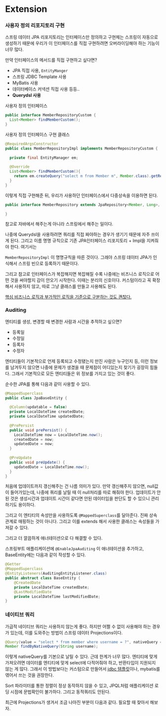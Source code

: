# Extension



### 사용자 정의 리포지토리 구현

스프링 데이터 JPA 리포지토리는 인터페이스만 정의하고 구현체는 스프링이 자동으로 생성하기 때문에 우리가 이 인터페이스를 직접 구현하려면 오버라이딩해야 하는 기능이 너무 많다.

만약 인터페이스의 메서드를 직접 구현하고 싶다면?

- JPA 직접 사용, `EntityManger`
- 스프링 JDBC Template 사용
- MyBatis 사용
- 데이터베이스 커넥션 직접 사용 등등..
- **Querydsl 사용**



사용자 정의 인터페이스

```java
public interface MemberRepositoryCustom {
  List<Member> findMemberCustom();
}
```

사용자 정의 인터페이스 구현 클래스

```java
@RequiredArgsConstructor
public class MemberRepositoryImpl implements MemberRepositoryCustom {
  
  private final EntityManager em;
  
  @Override
  List<Member> findMemberCustom(){
  	return em.createQuery("select m from Member m", Member.class).getResultList();
  }
}
```

이렇게 직접 구현해준 뒤, 우리가 사용하던 인터페이스에서 다중상속을 이용하면 된다.

```java
public interface MemberRepository extends JpaRepository<Member, Long>, MemberRepositoryCustom {
  
}
```

참고로 자바에서 해주는게 아니라 스프링에서 해주는 일이다.

나중에 Querydsl을 사용하려면 쿼리를 직접 짜야하는 경우가 생기기 때문에 자주 쓰이게 된다. 그리고 이름 명명 규칙으로 기존 JPA인터페이스 리포지토리 + Impl을 지켜줘야 한다. 여기서는

`MemberRepositoryImpl` 이 명명규칙을 따른 것이다. 그래야 스프링 데이터 JPA가 인식해서 스프링 빈으로 등록하기 때문이다.

그리고 참고로 인터페이스가 복잡해지면 복잡해질 수록 나중에는 비즈니스 로직으로 어떤 것을 써야할지 감이 안오기 시작한다. 이때는 분리의 신호이다. 커스텀이라고 꼭 확장해서 사용하지 않고, 따로 그냥 클래스를 만들고 사용해도 된다.

<u>핵심 비즈니스 로직과 부가적인 로직을 기준으로 구분하는 것도 괜찮다.</u>



### Auditing

엔티티를 생성, 변경할 때 변경한 사람과 시간을 추적하고 싶으면?

- 등록일
- 수정일
- 등록자
- 수정자

엔티티들이 기본적으로 언제 등록되고 수정됐는지 만진 사람은 누구인지 등, 이런 정보를 남겨두지 않으면 나중에 문제가 생겼을 때 문제점이 어디있는지 찾기가 굉장히 힘들다. 그래서 기본적으로 모든 엔티티들은 위 정보를 가지고 있는 것이 좋다.

순수한 JPA를 통해 다음과 같이 사용할 수 있다.

```java
@MappedSuperclass
public class JpaBaseEntity {
  
  @Column(updatable = false)
  private LocalDateTime createdDate;
  private LocalDateTime updatedDate;
  
  @PrePersist
  public void prePersist() {
    LocalDateTime now = LocalDateTime.now();
    createdDate = now;
    updatedDate = now;
  }
  
  @PreUpdate
  public void preUpdate() {
    updatedDate = LocalDateTime.now();
  }
}
```

처음에 업데이트까지 갱신해주는 건 나름 의미가 있다. 만약 갱신해주지 않으면, null값이 들어가있는데, 나중에 쿼리를 날릴 때 이 null처리를 따로 해줘야 한다. 업데이트가 안된 것은 생성시간과 업데이트 시간이 같다면 안된 데이터임을 판단도 할 수 있으니 관리하기도 용이하다.

그리고 이 엔티티의 속성만을 사용하도록 `@MappedSuperclass`를 달아준다. 진짜 상속관계로 매핑하는 것이 아니다. 그리고 이를 extends 해서 사용한 클래스는 속성들을 가져갈 수 있다.



그리고 더 깔끔하게 애너테이션으로 다 해결할 수 있다.

스프링부트 애플리케이션에 `@EnableJpaAuditing` 이 애너테이션을 추가하고, BaseEntity에는 다음과 같이 작성할 수 있다.

```java
@Getter
@MappedSuperclass
@EntityListeners(AuditingEntityListener.class)
public abstract class BaseEntity {
	@CreatedDate
	private LocalDateTime createdDate;
	@LastModifiedDate
	private LocalDateTime lastModifiedDate;
}
```



### 네이티브 쿼리

가급적 네이티브 쿼리는 사용하지 않는게 좋다. 하지만 어쩔 수 없이 사용해야 하는 경우가 있는데, 이를 도와주는 방법이 스프링 데이터 Projections이다.

```java
@Query(value = "select * from member where username = ?", nativeQuery = true)
Member findByNativeQuery(String username);
```

이렇게 nativeQuery를 기본으로 날릴 수 있다. 근데 한계가 너무 많다. 엔티티에 맞게 가져오려면 데이터를 엔티티에 맞게 select에 다적어줘야 하고, 반환타입이 지원되지 않는 게 많다. 그래서 이 방법보다는 커스텀으로 만들어서 <u>jdbc 템플릿</u>이나, mybatis를 엮어서 쓰는 것을 권장한다.

Sort 파라미터를 통한 정렬이 정상 동작하지 않을 수 있고, JPQL처럼 애플리케이션 로딩 시점에 문법확인이 불가하다. 그리고 동적쿼리도 안된다.



최근에 Projections가 생겨서 조금 나아진 부분이 다음과 같다. 필요할 때 찾아서 해보자.